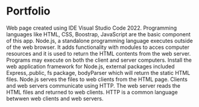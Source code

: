 # Portfolio
Web page created using IDE Visual Studio Code 2022.
Programming languages like HTML, CSS, Boostrap,
JavaScript are the basic component of this app.
Node.js, a standalone programming language executes 
outside of the web browser. It adds functionality with
modules to acces computer resources and it is used to
return the HTML contents from the web server. Programs
may execute on both the client and server computers.
Install the web application framework for Node.js, 
external packages included Express,.public, fs package,
bodyParser which will return the static HTML files.
Node.js serves the files to web clients from the HTML page.
Clients and web servers communicate using HTTP.
The web server reads the HTML files and returned to 
web clients. HTTP is a common language betwwen web clients 
and web servers.
